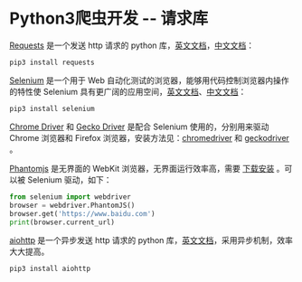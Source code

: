 # Python3爬虫开发 -- 请求库

[Requests](https://github.com/requests/requests) 是一个发送 http 请求的 python 库，[英文文档](https://2.python-requests.org/en/master/)，[中文文档](http://2.python-requests.org/zh_CN/latest/)：

	pip3 install requests

[Selenium](https://github.com/SeleniumHQ/selenium/tree/master/py) 是一个用于 Web 自动化测试的浏览器，能够用代码控制浏览器内操作的特性使 Selenium 具有更广阔的应用空间，[英文文档](https://selenium-python.readthedocs.io/)、[中文文档](https://selenium-python-zh.readthedocs.io/en/latest/)：

	pip3 install selenium

[Chrome Driver](https://sites.google.com/a/chromium.org/chromedriver) 和 [Gecko Driver](https://github.com/mozilla/geckodriver) 是配合 Selenium 使用的，分别用来驱动 Chrome 浏览器和 Firefox 浏览器，安装方法见：[chromedriver](https://cuiqingcai.com/5135.html) 和 [geckodriver](https://cuiqingcai.com/5153.html) 。

[Phantomjs](http://phantomjs.org) 是无界面的 WebKit 浏览器，无界面运行效率高，需要 [下载安装](https://phantomjs.org/download.html) 。可以被 Selenium 驱动，如下：

```python
from selenium import webdriver
browser = webdriver.PhantomJS()
browser.get('https://www.baidu.com')
print(browser.current_url)
```

[aiohttp](https://github.com/aio-libs/aiohttp) 是一个异步发送 http 请求的 python 库，[英文文档](https://aiohttp.readthedocs.io/en/stable/)，采用异步机制，效率大大提高。

	pip3 install aiohttp
